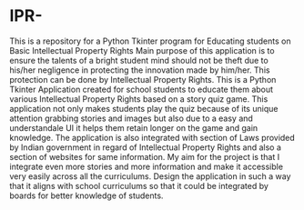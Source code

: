 # IPR-
This is a repository for a Python Tkinter program for Educating students on Basic Intellectual Property Rights
Main purpose of this application is to ensure the talents of a bright student mind should not be theft due to his/her negligence in protecting the innovation made by him/her. This protection can be done by Intellectual Property Rights. 
This is a Python Tkinter Application created for school students to educate them about various Intellectual Property Rights based on a story quiz game. This application not only makes students play the quiz because of its unique attention grabbing stories and images but also due to a easy and understandale UI it helps them retain longer on the game and gain knowledge. The application is also integrated with section of Laws provided by Indian government in regard of Intellectual Property Rights and also a section of websites for same information. 
My aim for the project is that I integrate even more stories and more information and make it accessible very easily across all the curriculums. Design the application in such a way that it aligns with school curriculums so that it could be integrated by boards for better knowledge of students.
